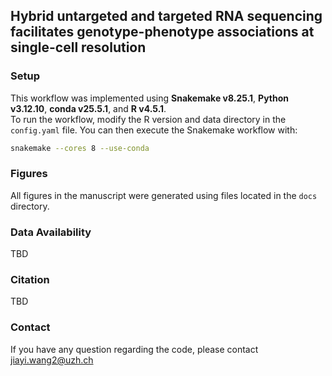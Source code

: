## Hybrid untargeted and targeted RNA sequencing facilitates genotype-phenotype associations at  single-cell resolution

### Setup 
This workflow was implemented using **Snakemake v8.25.1**, **Python v3.12.10**, **conda v25.5.1**, and **R v4.5.1**.  
To run the workflow, modify the R version and data directory in the `config.yaml` file.
You can then execute the Snakemake workflow with:

```bash
snakemake --cores 8 --use-conda
```

### Figures
All figures in the manuscript were generated using files located in the `docs` directory.

### Data Availability
TBD

### Citation
TBD

### Contact
If you have any question regarding the code, please contact jiayi.wang2@uzh.ch
